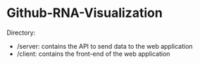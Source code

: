 # Github-RNA-Visualization
Directory:
  - /server: contains the API to send data to the web application
  - /client: contains the front-end of the web application

